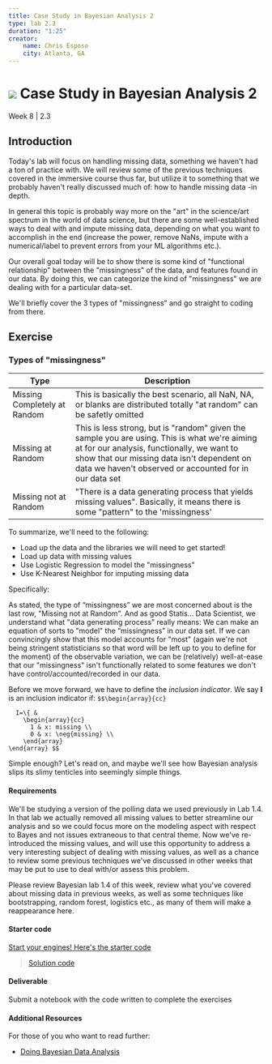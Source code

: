 ```yaml
---
title: Case Study in Bayesian Analysis 2
type: lab 2.3
duration: "1:25"
creator:
    name: Chris Esposo
    city: Atlanta, GA
---
```


# ![](https://ga-dash.s3.amazonaws.com/production/assets/logo-9f88ae6c9c3871690e33280fcf557f33.png) Case Study in Bayesian Analysis 2
Week 8 | 2.3

## Introduction

Today's lab will focus on handling missing data, something we haven't had a ton of practice with. We will review some of the previous techniques covered in the immersive course thus far, but utilize it to something that we probably haven't really discussed much of: how to handle missing data -in depth.

In general this topic is probably way more on the "art" in the science/art spectrum in the world of data science, but there are some well-established ways to deal with and impute missing data, depending on what you want to accomplish in the end (increase the power, remove NaNs, impute with a numerical/label to prevent errors from your ML algorithms etc.).

Our overall goal today will be to show there is some kind of "functional relationship" between the "missingness" of the data, and features found in our data. By doing this, we can categorize the kind of "missingness" we are dealing with for a particular data-set.

We'll briefly cover the 3 types of "missingness" and go straight to coding from there.


## Exercise

### Types of "missingness"

| Type  | Description  |
|---|---|
| Missing Completely at Random  | This is basically the best scenario, all NaN, NA, or blanks are distributed totally "at random" can be safetly omitted  |
| Missing at Random  | This is less strong, but is "random" given the sample you are using. This is what we're aiming at for our analysis, functionally, we want to show that our missing data isn't dependent on data we haven't observed or accounted for in our data set   |
| Missing not at Random  | "There is a data generating process that yields missing values". Basically, it means there is some "pattern" to the 'missingness' |

To summarize, we'll need to the following:

- Load up the data and the libraries we will need to get started!
- Load up data with missing values
- Use Logistic Regression to model the "missingness"
- Use K-Nearest Neighbor for imputing missing data

Specifically:

As stated, the type of “missingness” we are most concerned about is the last row, "Missing not at Random". And as good Statis... Data Scientist, we understand what "data generating process" really means: We can make an equation of sorts to "model" the “missingness” in our data set. If we can convincingly show that this model accounts for "most" (again we're not being stringent statisticians so that word will be left up to you to define for the moment) of the observable variation, we can be (relatively) well-at-ease that our "missingness" isn't functionally related to some features we don't have control/accounted/recorded in our data.

Before we move forward, we have to define the *inclusion indicator*. We say **I** is an inclusion indicator if: `$$\begin{array}{cc}`

```
  I=\{ &
    \begin{array}{cc}
      1 & x: missing \\
      0 & x: \neg{missing} \\
    \end{array}
\end{array} $$
```

Simple enough? Let's read on, and maybe we'll see how Bayesian analysis slips its slimy tenticles into seemingly simple things.


#### Requirements

We'll be studying a version of the polling data we used previously in Lab 1.4. In that lab we actually removed all missing values to better streamline our analysis and so we could focus more on the modeling aspect with respect to Bayes and not issues extraneous to that central theme. Now we've re-introduced the missing values, and will use this opportunity to address a very interesting subject of dealing with missing values, as well as a chance to review some previous techniques we've discussed in other weeks that may be put to use to deal with/or assess this problem.

Please review Bayesian lab 1.4 of this week, review what you've covered about missing data in previous weeks, as well as some techniques like bootstrapping, random forest, logistics etc., as many of them will make a reappearance here.


#### Starter code

[Start your engines! Here's the starter code](./code/w8-2.3-starter.ipynb)

> [Solution code](./code/w8-2.3-solutions.ipynb)

#### Deliverable

Submit a notebook with the code written to complete the exercises

#### Additional Resources

For those of you who want to read further:

- [Doing Bayesian Data Analysis](http://doingbayesiandataanalysis.blogspot.com/2014/01/bayesian-variable-selection-in-multiple.html)
